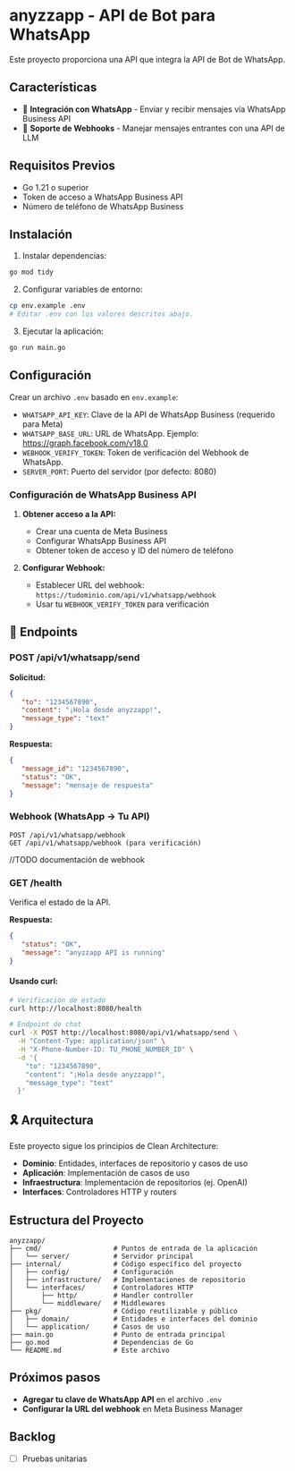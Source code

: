 # anyzzapp - API de Bot para WhatsApp

Este proyecto proporciona una API que integra la API de Bot de WhatsApp.

## Características

- 📱 **Integración con WhatsApp** - Enviar y recibir mensajes vía WhatsApp Business API
- 🔄 **Soporte de Webhooks** - Manejar mensajes entrantes con una API de LLM

## Requisitos Previos

- Go 1.21 o superior
- Token de acceso a WhatsApp Business API
- Número de teléfono de WhatsApp Business

## Instalación

1. Instalar dependencias:

```bash
go mod tidy
```

2. Configurar variables de entorno:

```bash
cp env.example .env
# Editar .env con los valores descritos abajo.
```

3. Ejecutar la aplicación:

```bash
go run main.go
```

## Configuración

Crear un archivo `.env` basado en `env.example`:

- `WHATSAPP_API_KEY`: Clave de la API de WhatsApp Business (requerido para Meta)
- `WHATSAPP_BASE_URL`: URL de WhatsApp. Ejemplo: https://graph.facebook.com/v18.0
- `WEBHOOK_VERIFY_TOKEN`: Token de verificación del Webhook de WhatsApp.
- `SERVER_PORT`: Puerto del servidor (por defecto: 8080)

### Configuración de WhatsApp Business API

1. **Obtener acceso a la API:**
   - Crear una cuenta de Meta Business
   - Configurar WhatsApp Business API
   - Obtener token de acceso y ID del número de teléfono

2. **Configurar Webhook:**
   - Establecer URL del webhook: `https://tudominio.com/api/v1/whatsapp/webhook`
   - Usar tu `WEBHOOK_VERIFY_TOKEN` para verificación

## 📡 Endpoints

### POST /api/v1/whatsapp/send

**Solicitud:**

```json
{
   "to": "1234567890",
   "content": "¡Hola desde anyzzapp!",
   "message_type": "text"
}
```

**Respuesta:**

```json
{
   "message_id": "1234567890",
   "status": "OK",
   "message": "mensaje de respuesta"
}
```

### Webhook (WhatsApp → Tu API)

```
POST /api/v1/whatsapp/webhook
GET /api/v1/whatsapp/webhook (para verificación)
```

//TODO documentación de webhook

### GET /health

Verifica el estado de la API.

**Respuesta:**

```json
{
   "status": "OK", 
   "message": "anyzzapp API is running"
}
```

#### Usando curl:

```bash
# Verificación de estado
curl http://localhost:8080/health

# Endpoint de chat
curl -X POST http://localhost:8080/api/v1/whatsapp/send \
  -H "Content-Type: application/json" \
  -H "X-Phone-Number-ID: TU_PHONE_NUMBER_ID" \
  -d '{
    "to": "1234567890",
    "content": "¡Hola desde anyzzapp!",
    "message_type": "text"
  }'
```

## 🎗️ Arquitectura

Este proyecto sigue los principios de Clean Architecture:

- **Dominio**: Entidades, interfaces de repositorio y casos de uso
- **Aplicación**: Implementación de casos de uso
- **Infraestructura**: Implementación de repositorios (ej. OpenAI)
- **Interfaces**: Controladores HTTP y routers

## Estructura del Proyecto

```
anyzzapp/
├── cmd/                  # Puntos de entrada de la aplicación
│   └── server/           # Servidor principal
├── internal/             # Código específico del proyecto
│   ├── config/           # Configuración
│   ├── infrastructure/   # Implementaciones de repositorio
│   └── interfaces/       # Controladores HTTP
│       ├── http/         # Handler controller
│       └── middleware/   # Middlewares
├── pkg/                  # Código reutilizable y público
│   ├── domain/           # Entidades e interfaces del dominio
│   └── application/      # Casos de uso
├── main.go               # Punto de entrada principal
├── go.mod                # Dependencias de Go
└── README.md             # Este archivo
```

## Próximos pasos

- **Agregar tu clave de WhatsApp API** en el archivo `.env`
- **Configurar la URL del webhook** en Meta Business Manager

## Backlog

- [ ] Pruebas unitarias
